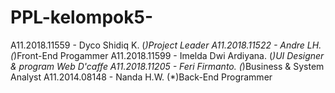 # PPL-kelompok5-
A11.2018.11559 - Dyco Shidiq K. (*)Project Leader
A11.2018.11522 - Andre LH. (*)Front-End Progammer
A11.2018.11599 - Imelda Dwi Ardiyana. (*)UI Designer & program Web D'caffe
A11.2018.11205 - Feri Firmanto. (*)Business & System Analyst
A11.2014.08148 - Nanda H.W. (*)Back-End Programmer
